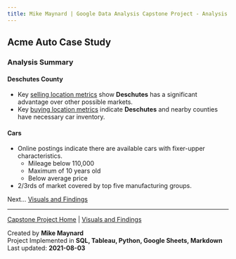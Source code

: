 ```yaml
---
title: Mike Maynard | Google Data Analysis Capstone Project - Analysis Summary
---
```

## Acme Auto Case Study

### Analysis Summary

#### Deschutes County

* Key [selling location metrics](metrics/sell.html) show **Deschutes** has a significant advantage over other possible markets.
* Key [buying location metrics](metrics/buy.html) indicate **Deschutes** and nearby counties have necessary car inventory.

#### Cars

* Online postings indicate there are available cars with fixer-upper characteristics.
  * Mileage below 110,000
  * Maximum of 10 years old
  * Below average price
* 2/3rds of market covered by top five manufacturing groups.




Next... [Visuals and Findings](visuals.html)




---
[Capstone Project Home](./) | [Visuals and Findings](visuals.html)

Created by **Mike Maynard**<BR>
Project Implemented in **SQL, Tableau, Python, Google Sheets, Markdown**<BR>
Last updated:  **2021-08-03**
